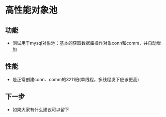 # 高性能对象池

## 功能
* 测试用于mysql对象池：基本的获取数据库操作对象conn和comm，并自动增加

## 性能
* 是正常创建conn、comm的3211倍(单线程，多线程发下应该更高)

## 下一步
* 如果大家有什么建议可以留下